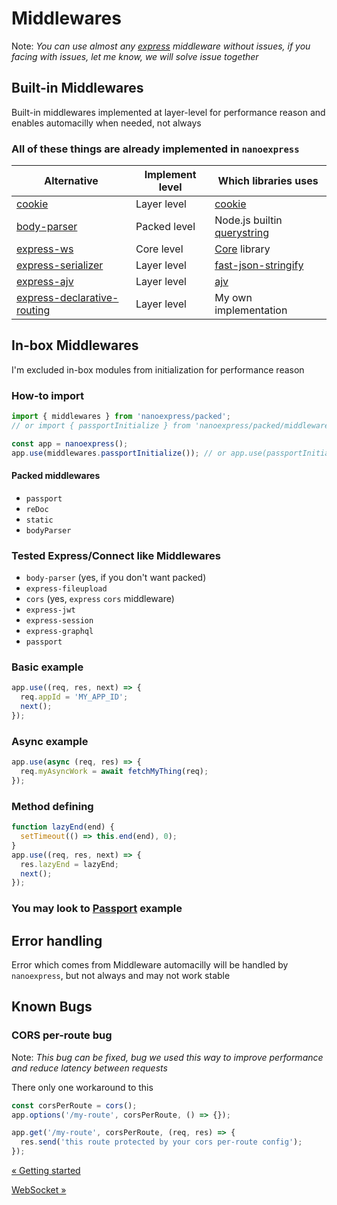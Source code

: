 # Middlewares

Note: _You can use almost any [express](https://expressjs.com) middleware without issues, if you facing with issues, let me know, we will solve issue together_

## Built-in Middlewares

Built-in middlewares implemented at layer-level for performance reason and enables automacilly when needed, not always

### All of these things are already implemented in `nanoexpress`

| Alternative                                                                           | Implement level | Which libraries uses                                                   |
| ------------------------------------------------------------------------------------- | --------------- | ---------------------------------------------------------------------- |
| [cookie](https://github.com/jshttp/cookie)                                            | Layer level     | [cookie](https://github.com/jshttp/cookie)                             |
| [body-parser](https://github.com/expressjs/body-parser)                               | Packed level    | Node.js builtin [querystring](https://nodejs.org/api/querystring.html) |
| [express-ws](https://github.com/HenningM/express-ws)                                  | Core level      | [Core](https://github.com/uNetworking/uWebSockets.js) library          |
| [express-serializer](https://github.com/MediaComem/express-serializer)                | Layer level     | [fast-json-stringify](https://github.com/fastify/fast-json-stringify)  |
| [express-ajv](https://bitbucket.org/netgenes/express-ajv)                             | Layer level     | [ajv](https://ajv.js.org)                                              |
| [express-declarative-routing](https://github.com/cheesun/express-declarative-routing) | Layer level     | My own implementation                                                  |

## In-box Middlewares

I'm excluded in-box modules from initialization for performance reason

### How-to import

```js
import { middlewares } from 'nanoexpress/packed';
// or import { passportInitialize } from 'nanoexpress/packed/middlewares';

const app = nanoexpress();
app.use(middlewares.passportInitialize()); // or app.use(passportInitialize());
```

#### Packed middlewares

- `passport`
- `reDoc`
- `static`
- `bodyParser`

### Tested Express/Connect like Middlewares

- `body-parser` (yes, if you don't want packed)
- `express-fileupload`
- `cors` (yes, `express` `cors` middleware)
- `express-jwt`
- `express-session`
- `express-graphql`
- `passport`

### Basic example

```js
app.use((req, res, next) => {
  req.appId = 'MY_APP_ID';
  next();
});
```

### Async example

```js
app.use(async (req, res) => {
  req.myAsyncWork = await fetchMyThing(req);
});
```

### Method defining

```js
function lazyEnd(end) {
  setTimeout(() => this.end(end), 0);
}
app.use((req, res, next) => {
  res.lazyEnd = lazyEnd;
  next();
});
```

### You may look to [Passport](../examples/passport.js) example

## Error handling

Error which comes from Middleware automacilly will be handled by `nanoexpress`, but not always and may not work stable

## Known Bugs

### CORS per-route bug

Note: _This bug can be fixed, bug we used this way to improve performance and reduce latency between requests_

There only one workaround to this

```js
const corsPerRoute = cors();
app.options('/my-route', corsPerRoute, () => {});

app.get('/my-route', corsPerRoute, (req, res) => {
  res.send('this route protected by your cors per-route config');
});
```

[&laquo; Getting started](./get-started.md)

[WebSocket &raquo;](./websocket.md)

